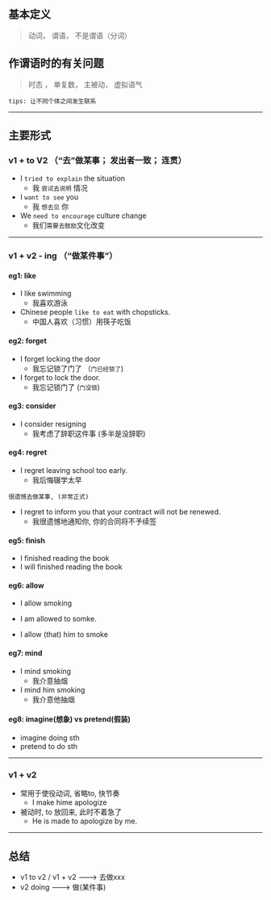 ## 基本定义
> 动词， 谓语， 不是谓语（分词）

## 作谓语时的有关问题
> 时态 ， 单复数， 主被动， 虚拟语气

`tips: 让不同个体之间发生联系`

---
## 主要形式

### v1 + to V2 （“去”做某事； 发出者一致； 连贯）

- I `tried to explain` the situation
	- 我 `尝试去说明` 情况 
- I `want to see` you
	- 我 `想去见` 你
- We `need to encourage` culture change
	- 我们`需要去鼓励`文化改变

----
### v1 + v2 - ing （“做某件事”）

#### eg1: like
- I like swimming
	- 我喜欢游泳
- Chinese people `like to eat` with chopsticks.
	- 中国人喜欢（习惯）用筷子吃饭

#### eg2: forget
- I forget locking the door
	- 我忘记锁了门了 （`门已经锁了`)
- I forget to lock the door.
	- 我忘记锁门了 (`门没锁`)

#### eg3: consider
- I consider resigning 
	- 我考虑了辞职这件事 (多半是没辞职)

#### eg4: regret
- I regret leaving school too early.
	- 我后悔辍学太早

`很遗憾去做某事, (非常正式)`
- I regret to inform you that your contract will not be renewed.
	- 我很遗憾地通知你, 你的合同将不予续签

#### eg5: finish
- I finished reading the book
- I will finished reading the book

#### eg6: allow
- I allow smoking

- I am allowed to somke.

- I allow (that) him to smoke

#### eg7: mind
- I mind smoking
	- 我介意抽烟
- I mind him smoking 
	- 我介意他抽烟

#### eg8: imagine(想象) vs pretend(假装)
- imagine doing sth
- pretend to do sth

----
### v1 + v2

- 常用于使役动词, 省略to, 快节奏
	- I make hime apologize
- 被动时, to 放回来, 此时不着急了
	- He is made to apologize by me.


----

## 总结

- v1 to v2 / v1 + v2 ---> 去做xxx
- v2 doing ---> 做(某件事)
